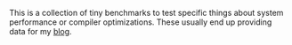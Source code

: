 <!--- -*- gfm -*- -->

This is a collection of tiny benchmarks to test specific things about system performance or compiler optimizations. These usually end up providing data for my [blog].

[blog]: http://blog.theincredibleholk.org/
